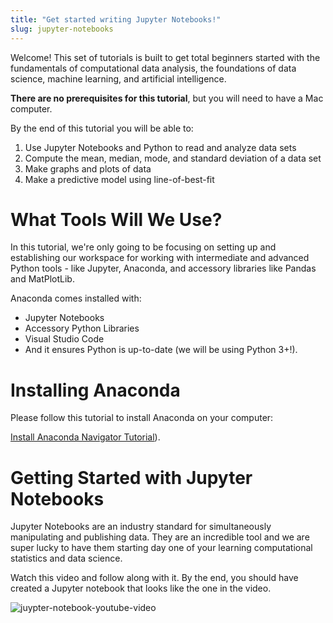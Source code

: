 ```yaml
---
title: "Get started writing Jupyter Notebooks!"
slug: jupyter-notebooks
---
```


Welcome! This set of tutorials is built to get total beginners started with the fundamentals of computational data analysis, the foundations of data science, machine learning, and artificial intelligence.

**There are no prerequisites for this tutorial**, but you will need to have a Mac computer.

By the end of this tutorial you will be able to:

1. Use Jupyter Notebooks and Python to read and analyze data sets
1. Compute the mean, median, mode, and standard deviation of a data set
1. Make graphs and plots of data
1. Make a predictive model using line-of-best-fit

# What Tools Will We Use?

In this tutorial, we're only going to be focusing on setting up and establishing our workspace for working with intermediate and advanced Python tools - like Jupyter, Anaconda, and accessory libraries like Pandas and MatPlotLib.

Anaconda comes installed with:

- Jupyter Notebooks
- Accessory Python Libraries
- Visual Studio Code
- And it ensures Python is up-to-date (we will be using Python 3+!).

# Installing Anaconda

Please follow this tutorial to install Anaconda on your computer:

[Install Anaconda Navigator Tutorial](https://www.datacamp.com/community/tutorials/installing-anaconda-mac-os-x)).

# Getting Started with Jupyter Notebooks

Jupyter Notebooks are an industry standard for simultaneously manipulating and publishing data. They are an incredible tool and we are super lucky to have them starting day one of your learning computational statistics and data science.

Watch this video and follow along with it. By the end, you should have created a Jupyter notebook that looks like the one in the video.

![juypter-notebook-youtube-video](https://www.youtube.com/watch?v=HW29067qVWk)

#
